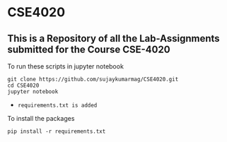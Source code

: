 # CSE4020

## This is a Repository of all the Lab-Assignments submitted for the Course CSE-4020


To run these scripts in jupyter notebook

    git clone https://github.com/sujaykumarmag/CSE4020.git
    cd CSE4020
    jupyter notebook
    
- `requirements.txt is added`

To install the packages

    pip install -r requirements.txt
